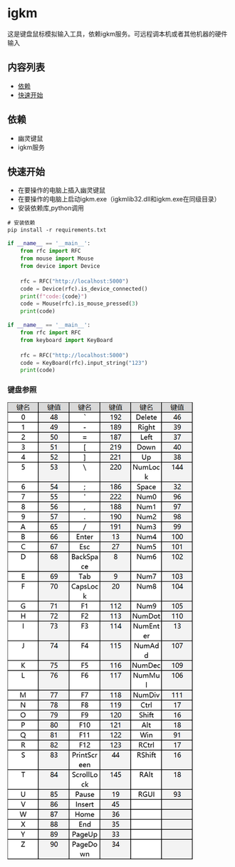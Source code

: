# igkm

这是键盘鼠标模拟输入工具，依赖igkm服务。可远程调本机或者其他机器的硬件输入

## 内容列表

- [依赖](#依赖)
- [快速开始](#快速开始)

## 依赖

- 幽灵键鼠
- igkm服务

## 快速开始

- 在要操作的电脑上插入幽灵键鼠
- 在要操作的电脑上启动igkm.exe（igkmlib32.dll和igkm.exe在同级目录）
- 安装依赖库,python调用

```shell
# 安装依赖
pip install -r requirements.txt
```

```python
if __name__ == '__main__':
    from rfc import RFC
    from mouse import Mouse
    from device import Device

    rfc = RFC("http://localhost:5000")
    code = Device(rfc).is_device_connected()
    print(f"code:{code}")
    code = Mouse(rfc).is_mouse_pressed(3)
    print(code)
```

```python
if __name__ == '__main__':
    from rfc import RFC
    from keyboard import KeyBoard

    rfc = RFC("http://localhost:5000")
    code = KeyBoard(rfc).input_string("123")
    print(code)
```

### 键盘参照

![mapper.png](mapper.png)
